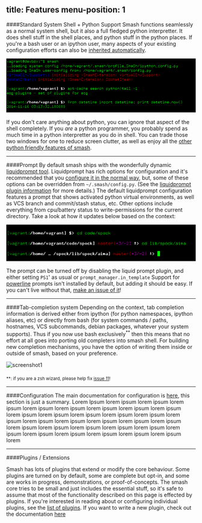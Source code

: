title: Features
menu-position: 1
---

####Standard System Shell + Python Support
Smash functions seamlessly as a normal system shell, but it also a full fledged python interpretter.  It does shell stuff in the shell places, and python stuff in the python places.  If you're a bash user or an ipython user, many aspects of your existing configuration efforts can also be [inherited automatically](configuration.html#inheritance).

![screenshot1](docs/screenshots/demo-python-bash.png?raw=true "screenshot1")

If you don't care anything about python, you can ignore that aspect of the shell completely.  If you *are* a python programmer, you probably spend as much time in a python interpretter as you do in shell.  You can trade those two windows for one to reduce screen clutter, as well as enjoy all the [other python friendly features of smash](#smash-for-python-devs).

-------------------------------------------------------------------------------

<a id="prompts"></a>
####Prompt
By default smash ships with the wonderfully dynamic [liquidprompt tool](#https://github.com/nojhan/liquidprompt).  Liquidprompt has rich options for configuration and it's recommended that you [configure it in the normal way](https://github.com/nojhan/liquidprompt#features-configuration), but, some of these options can be overridden from `~/.smash/config.py`.  (See the [liquidprompt plugin information](plugins.html#liquidprompt) for more details.)  The default liquidprompt configuration features a prompt that shows activated python virtual environments, as well as VCS branch and commit/stash status, etc.  Other options include everything from cpu/battery status to write-permissions for the current directory.  Take a look at how it updates below based on the context:

![screenshot1](docs/screenshots/demo-liquidprompt.png?raw=true "screenshot1")

The prompt can be turned off by disabling the liquid prompt plugin, and either setting `PS1`' as usual or ``prompt_manager.in_template`` Support for [powerline](#http://powerline.readthedocs.org/en/latest/usage/other.html?highlight=ipython#ipython-prompt) prompts isn't installed by default, but adding it should be easy.  If you can't live without that, [make an issue of it](https://github.com/mattvonrocketstein/smash/issues)!

-------------------------------------------------------------------------------

<a id="tab-completion"></a>
####Tab-completion system
Depending on the context, tab completion information is derived either from ipython (for python namespaces, ipython aliases, etc) or directly from bash (for system commands / paths, hostnames, VCS subcommands, debian packages, whatever your system supports).  Thus if you now use bash exclusively<sup>**</sup> then this means that no effort at all goes into porting old completers into smash shell.  For building new completion mechanisms, you have the option of writing them inside or outside of smash, based on your preference.

![screenshot1](/docs/screenshots/demo-completion.png?raw=true "screenshot3")

<sub>**: if you are a zsh wizard, please help fix [issue 11](https://github.com/mattvonrocketstein/smash/issues/11)!</sub>

-------------------------------------------------------------------------------

<a id="configuration"></a>
####Configuration
The main documentation for configuration is [here](configuration.html), this section is just a summary. Lorem Ipsum lorem ipsum lorem ipsum lorem ipsum lorem ipsum lorem ipsum lorem ipsum lorem ipsum lorem ipsum lorem ipsum lorem ipsum lorem ipsum lorem ipsum lorem ipsum lorem ipsum lorem ipsum lorem ipsum lorem ipsum lorem ipsum lorem ipsum lorem ipsum lorem ipsum lorem ipsum lorem ipsum lorem ipsum lorem ipsum lorem ipsum lorem ipsum lorem ipsum lorem ipsum lorem ipsum lorem

-------------------------------------------------------------------------------

<a id="plugins"></a>
####Plugins / Extensions

Smash has lots of plugins that extend or modify the core behaviour.  Some plugins are turned on by default, some are complete but opt-in, and some are works in progress, demonstrations, or proof-of-concepts.  The smash core tries to be small and just includes the essential stuff, so it's safe to assume that most of the functionality described on this page is effected by plugins.  If you're interested in reading about or configuring individual plugins, see the [list of plugins](plugins.html#list).  If you want to write a new plugin, check out the documentation [here](plugins.html#writing-plugins)
